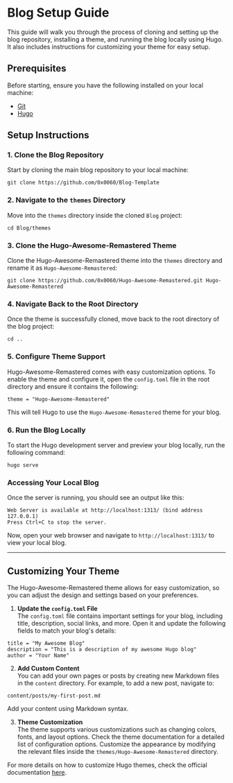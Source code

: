 # Blog Setup Guide

This guide will walk you through the process of cloning and setting up the blog repository, installing a theme, and running the blog locally using Hugo. It also includes instructions for customizing your theme for easy setup.

## Prerequisites

Before starting, ensure you have the following installed on your local machine:

- [Git](https://git-scm.com/downloads)
- [Hugo](https://gohugo.io/getting-started/installing/)

## Setup Instructions

### 1. Clone the Blog Repository

Start by cloning the main blog repository to your local machine:

```
git clone https://github.com/0x0060/Blog-Template
```

### 2. Navigate to the `themes` Directory

Move into the `themes` directory inside the cloned `Blog` project:

```
cd Blog/themes
```

### 3. Clone the Hugo-Awesome-Remastered Theme

Clone the Hugo-Awesome-Remastered theme into the `themes` directory and rename it as `Hugo-Awesome-Remastered`:

```
git clone https://github.com/0x0060/Hugo-Awesome-Remastered.git Hugo-Awesome-Remastered
```

### 4. Navigate Back to the Root Directory

Once the theme is successfully cloned, move back to the root directory of the blog project:

```
cd ..
```

### 5. Configure Theme Support

Hugo-Awesome-Remastered comes with easy customization options. To enable the theme and configure it, open the `config.toml` file in the root directory and ensure it contains the following:

```
theme = "Hugo-Awesome-Remastered"
```

This will tell Hugo to use the `Hugo-Awesome-Remastered` theme for your blog.

### 6. Run the Blog Locally

To start the Hugo development server and preview your blog locally, run the following command:

```
hugo serve
```

### Accessing Your Local Blog

Once the server is running, you should see an output like this:

```
Web Server is available at http://localhost:1313/ (bind address 127.0.0.1)
Press Ctrl+C to stop the server.
```

Now, open your web browser and navigate to `http://localhost:1313/` to view your local blog.

---

## Customizing Your Theme

The Hugo-Awesome-Remastered theme allows for easy customization, so you can adjust the design and settings based on your preferences.

1. **Update the `config.toml` File**  
   The `config.toml` file contains important settings for your blog, including title, description, social links, and more. Open it and update the following fields to match your blog's details:

```
title = "My Awesome Blog"
description = "This is a description of my awesome Hugo blog"
author = "Your Name"
```

2. **Add Custom Content**  
   You can add your own pages or posts by creating new Markdown files in the `content` directory. For example, to add a new post, navigate to:

```
content/posts/my-first-post.md
```

Add your content using Markdown syntax.

3. **Theme Customization**  
   The theme supports various customizations such as changing colors, fonts, and layout options. Check the theme documentation for a detailed list of configuration options. Customize the appearance by modifying the relevant files inside the `themes/Hugo-Awesome-Remastered` directory.

For more details on how to customize Hugo themes, check the official documentation [here](https://gohugo.io/getting-started/configuration/).
